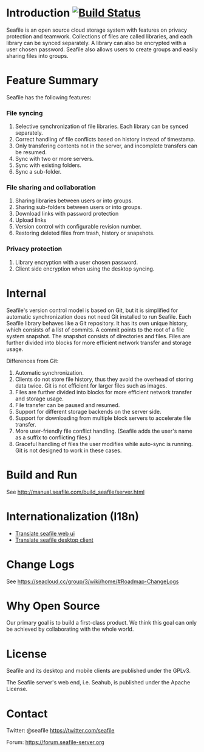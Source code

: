 Introduction [![Build Status](https://secure.travis-ci.org/haiwen/seafile.svg?branch=master)](http://travis-ci.org/haiwen/seafile)
============

Seafile is an open source cloud storage system with features on privacy protection and teamwork. Collections of files are called libraries, and each library can be synced separately. A library can also be encrypted with a user chosen password. Seafile also allows users to create groups and easily sharing files into groups.

Feature Summary
===============

Seafile has the following features:

### File syncing

1. Selective synchronization of file libraries. Each library can be synced separately.
2. Correct handling of file conflicts based on history instead of timestamp.
3. Only transfering contents not in the server, and incomplete transfers can be resumed.
4. Sync with two or more servers.
5. Sync with existing folders.
6. Sync a sub-folder.

### File sharing and collaboration

1. Sharing libraries between users or into groups.
2. Sharing sub-folders between users or into groups.
3. Download links with password protection
4. Upload links
5. Version control with configurable revision number.
6. Restoring deleted files from trash, history or snapshots.

### Privacy protection

1. Library encryption with a user chosen password.
2. Client side encryption when using the desktop syncing.

Internal
========

Seafile's version control model is based on Git, but it is simplified for automatic synchronization does not need Git installed to run Seafile.
Each Seafile library behaves like a Git repository. It has its own unique history, which consists of a list of commits.
A commit points to the root of a file system snapshot. The snapshot consists of directories and files.
Files are further divided into blocks for more efficient network transfer and storage usage.

Differences from Git:

1. Automatic synchronization.
2. Clients do not store file history, thus they avoid the overhead of storing data twice. Git is not efficient for larger files such as images.
3. Files are further divided into blocks for more efficient network transfer and storage usage.
4. File transfer can be paused and resumed.
5. Support for different storage backends on the server side.
6. Support for downloading from multiple block servers to accelerate file transfer.
7. More user-friendly file conflict handling. (Seafile adds the user's name as a suffix to conflicting files.)
8. Graceful handling of files the user modifies while auto-sync is running. Git is not designed to work in these cases.

Build and Run
=============

See <http://manual.seafile.com/build_seafile/server.html>

Internationalization (I18n)
==========

* [Translate seafile web ui](https://github.com/haiwen/seafile/wiki/Seahub-Translation)
* [Translate seafile desktop client](https://github.com/haiwen/seafile-client/#internationalization)

Change Logs
===========

See <https://seacloud.cc/group/3/wiki/home/#Roadmap-ChangeLogs>


Why Open Source
===============

Our primary goal is to build a first-class product. We think this goal can only be achieved by collaborating with the whole world.


License
=======

Seafile and its desktop and mobile clients are published under the GPLv3.

The Seafile server's web end, i.e. Seahub, is published under the Apache License.

Contact
=======

Twitter: @seafile <https://twitter.com/seafile>

Forum: <https://forum.seafile-server.org>
